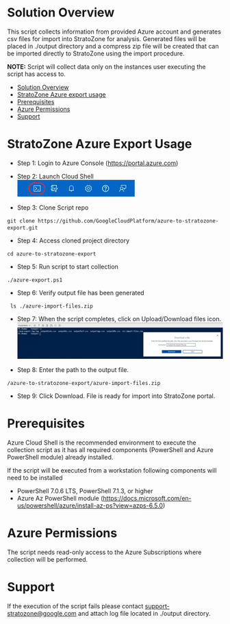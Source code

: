 <!--
Copyright 2021 Google LLC

Licensed under the Apache License, Version 2.0 (the "License");
you may not use this file except in compliance with the License.
You may obtain a copy of the License at

     https://www.apache.org/licenses/LICENSE-2.0

Unless required by applicable law or agreed to in writing, software
distributed under the License is distributed on an "AS IS" BASIS,
WITHOUT WARRANTIES OR CONDITIONS OF ANY KIND, either express or implied.
See the License for the specific language governing permissions and
limitations under the License.
-->

# Solution Overview
This script collects information from provided Azure account and generates csv files for import into StratoZone for analysis.
Generated files will be placed in ./output directory and a compress zip file will be created that can be imported directly to StratoZone using the import procedure. 

**NOTE:** Script will collect data only on the instances user executing the script has access to. 


- [Solution Overview](#solution-overview)
- [StratoZone Azure export usage](#stratozone-azure-export-usage)
- [Prerequisites](#prerequisites)
- [Azure Permissions](#Azure-Permissions)
- [Support](#Support)
<!--
- [Optional Features & Configuration](#optional-features--configuration)
  - [Single Region as source(all VMs in project analyzed)](#single-project-analysis-all-vms-in-project-analyzed)
-->  

# StratoZone Azure Export Usage
- Step 1: Login to Azure Console (https://portal.azure.com)

- Step 2: Launch Cloud Shell \
!["Image of Cloud Shell Console highlighting an icon with a greater-than and underscore"](images/console_button.png)

- Step 3: Clone Script repo
```
git clone https://github.com/GoogleCloudPlatform/azure-to-stratozone-export.git
```

- Step 4: Access cloned project directory
```
cd azure-to-stratozone-export
```

- Step 5: Run script to start collection
```
./azure-export.ps1
```

- Step 6: Verify output file has been generated
```
 ls ./azure-import-files.zip
```

- Step 7: When the script completes, click on Upload/Download files icon.
 !["Image of Cloud Shell Download files"](images/download_output.png)

 - Step 8: Enter the path to the output file.
 ```
 /azure-to-stratozone-export/azure-import-files.zip
```

 - Step 9: Click Download. File is ready for import into StratoZone portal.

 
# Prerequisites
  Azure Cloud Shell is the recommended environment to execute the collection script as it has all required components (PowerShell and Azure PowerShell module) already installed.

  If the script will be executed from a workstation following components will need to be installed
  - PowerShell 7.0.6 LTS, PowerShell 7.1.3, or higher 
  - Azure Az PowerShell module (https://docs.microsoft.com/en-us/powershell/azure/install-az-ps?view=azps-6.5.0)


# Azure Permissions
  The script needs read-only access to the Azure Subscriptions where collection will be performed.

# Support
If the execution of the script fails please contact support-stratozone@google.com and attach log file located in ./output directory.
